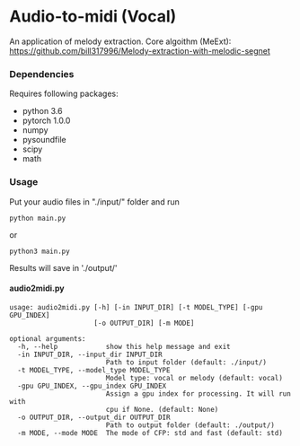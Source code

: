 # Audio-to-midi (Vocal)
An application of melody extraction.
Core algoithm (MeExt): https://github.com/bill317996/Melody-extraction-with-melodic-segnet

### Dependencies

Requires following packages:

- python 3.6
- pytorch 1.0.0
- numpy
- pysoundfile
- scipy
- math

### Usage
Put your audio files in "./input/" folder and run
```
python main.py
```
or
```
python3 main.py
```
Results will save in './output/'
#### audio2midi.py
```
usage: audio2midi.py [-h] [-in INPUT_DIR] [-t MODEL_TYPE] [-gpu GPU_INDEX]
                     [-o OUTPUT_DIR] [-m MODE]

optional arguments:
  -h, --help            show this help message and exit
  -in INPUT_DIR, --input_dir INPUT_DIR
                        Path to input folder (default: ./input/)
  -t MODEL_TYPE, --model_type MODEL_TYPE
                        Model type: vocal or melody (default: vocal)
  -gpu GPU_INDEX, --gpu_index GPU_INDEX
                        Assign a gpu index for processing. It will run with
                        cpu if None. (default: None)
  -o OUTPUT_DIR, --output_dir OUTPUT_DIR
                        Path to output folder (default: ./output/)
  -m MODE, --mode MODE  The mode of CFP: std and fast (default: std)
```
